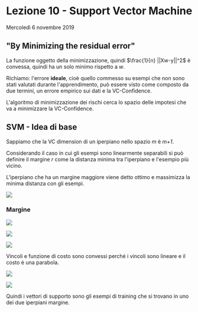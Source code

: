 # Lezione 10 - Support Vector Machine
Mercoledì 6 novembre 2019

## "By Minimizing the residual error"
La funzione oggetto della minimizzazione, quindi $\frac{1}{n} ||Xw-y||^2$ è convessa, quindi ha un solo minimo rispetto a $w$.


Richiamo: l'errore **ideale**, cioè quello commesso su esempi che non sono stati valutati durante l'apprendimento, può essere visto come composto da due termini, un errore empirico sui dati e la VC-Confidence.

L'algoritmo di minimizzazione dei rischi cerca lo spazio delle impotesi che va a minimizzare la VC-Confidence.

## SVM - Idea di base

Sappiamo che la VC dimension di un iperpiano nello spazio *m* è *m+1*.

Considerando il caso in cui gli esempi sono linearmente separabili si può definire il margine *r* come la distanza minima tra l'iperpiano e l'esempio più vicino.

L'iperpiano che ha un margine maggiore viene detto ottimo e massimizza la minima distanza con gli esempi.

![](./immagini/l12-space.png)

### Margine

![](./immagini/l12-distanza.png)

![](./immagini/l12-distanza-2.png)

![](./immagini/l12-distanza-3.png)

Vincoli e funzione di costo sono convessi perché i vincoli sono lineare e il costo è una parabola.

![](./immagini/l12-caso-separabile.png)

![](./immagini/l12-caso-separabile-2.png)

Quindi i vettori di supporto sono gli esempi di training che si trovano in uno dei due iperpiani margine.

